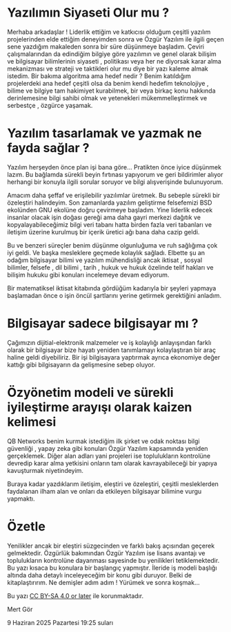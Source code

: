 # Yazılımın Siyaseti Olur mu ?

Merhaba arkadaşlar ! Liderlik ettiğim ve katkıcısı olduğum çeşitli yazılım projelerinden elde ettiğim deneyimden sonra ve Özgür Yazılım ile ilgili geçen sene yazdığım makaleden sonra bir süre düşünmeye başladım. Çeviri çalışmalarından da edindiğim bilgiye göre yazılımın ve genel olarak bilişim ve bilgisayar bilimlerinin siyaseti , politikası veya her ne diyorsak karar alma mekanizması ve strateji ve taktikleri olur mu diye bir yazı kaleme almak istedim. Bir bakıma algoritma ama hedef nedir ? Benim katıldığım projelerdeki ana hedef çeşitli olsa da benim kendi hedefim teknolojiye , bilime ve bilgiye tam hakimiyet kurabilmek, bir veya birkaç konu hakkında derinlemesine bilgi sahibi olmak ve yetenekleri mükemmelleştirmek ve serbestçe , özgürce yaşamak.

# Yazılım tasarlamak ve yazmak ne fayda sağlar ?

Yazılım herşeyden önce plan işi bana göre... Pratikten önce iyice düşünmek lazım. Bu bağlamda sürekli beyin fırtınası yapıyorum ve geri bildirimler alıyor herhangi bir konuyla ilgili sorular soruyor ve bilgi alışverişinde bulunuyorum.

Amacım daha şeffaf ve erişilebilir yazılımlar üretmek. Bu sebeple sürekli bir özeleştiri halindeyim. Son zamanlarda yazılım geliştirme felsefemizi BSD ekolünden GNU ekolüne doğru çevirmeye başladım. Yine liderlik edecek insanlar olacak işin doğası gereği ama daha gayri merkezi dağıtık ve kopyalayabileceğimiz bilgi veri tabanı hatta birden fazla veri tabanları ve iletişim üzerine kurulmuş bir içerik üretici ağı bana daha cazip geldi.

Bu ve benzeri süreçler benim düşünme olgunluğuma ve ruh sağlığıma çok iyi geldi. Ve başka mesleklere geçmede kolaylık sağladı. Elbette şu an odağım bilgisayar bilimi ve yazılım mühendisliği ancak iktisat , sosyal bilimler, felsefe , dil bilimi , tarih , hukuk ve hukuk özelinde telif hakları ve bilişim hukuku gibi konuları incelemeye devam ediyorum.

Bir matematiksel iktisat kitabında gördüğüm kadarıyla bir şeyleri yapmaya başlamadan önce o işin öncül şartlarını yerine getirmek gerektiğini anladım.

# Bilgisayar sadece bilgisayar mı ?

Çağımızın dijitial-elektronik malzemeler ve iş kolaylığı anlayışından farklı olarak bir bilgisayar bize hayatı yeniden tanımlamayı kolaylaştıran bir araç haline geldi diyebiliriz. Bir işi bilgisayara yaptırmak ayrıca ekonomiye değer kattığı gibi bilgisayarın da gelişmesine sebep oluyor.

# Özyönetim modeli ve sürekli iyileştirme arayışı olarak kaizen kelimesi

QB Networks benim kurmak istediğim ilk şirket ve odak noktası bilgi güvenliği , yapay zeka gibi konuları Özgür Yazılım kapsamında yeniden gerçeklemek. Diğer alan adları yani projeleri ise toplulukların kontrolüne devredip karar alma yetkisini onların tam olarak kavrayabileceği bir yapıya kavuşturmak niyetindeyim.

Buraya kadar yazdıklarım iletişim, eleştiri ve özeleştiri, çeşitli mesleklerden faydalanan ilham alan ve onları da etkileyen bilgisayar bilimine vurgu yapmaktı.

# Özetle

Yenilikler ancak bir eleştiri süzgecinden ve farklı bakış açısından geçerek gelmektedir. Özgürlük bakımından Özgür Yazılım ise lisans avantajı ve toplulukların kontrolüne dayanması sayesinde bu yenilikleri tetiklemektedir. Bu yazı kısaca bu konulara bir başlangıç yapmıştır. İleride iş modeli başlığı altında daha detaylı inceleyeceğim bir konu gibi duruyor. Belki de kitaplaştırırım. Ne demişler adım adım ! Yürümek ve sonra koşmak...

Bu yazı [CC BY-SA 4.0 or later](../by-sa.markdown) ile korunmaktadır.

Mert Gör

9 Haziran 2025 Pazartesi 19:25 suları
